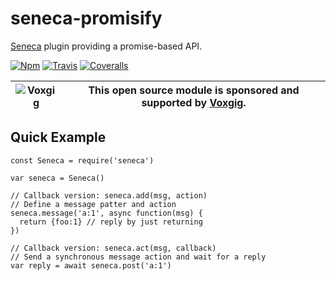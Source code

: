 # seneca-promisify
[Seneca](senecajs.org) plugin providing a promise-based API.

[![Npm][BadgeNpm]][Npm]
[![Travis][BadgeTravis]][Travis]
[![Coveralls][BadgeCoveralls]][Coveralls]

| ![Voxgig](https://www.voxgig.com/res/img/vgt01r.png) | This open source module is sponsored and supported by [Voxgig](https://www.voxgig.com). |
|---|---|

## Quick Example

```
const Seneca = require('seneca')

var seneca = Seneca()

// Callback version: seneca.add(msg, action)
// Define a message patter and action
seneca.message('a:1', async function(msg) {
  return {foo:1} // reply by just returning
})

// Callback version: seneca.act(msg, callback)
// Send a synchronous message action and wait for a reply
var reply = await seneca.post('a:1')



```




[BadgeCoveralls]: https://coveralls.io/repos/voxgig/seneca-promisify/badge.svg?branch=master&service=github
[BadgeNpm]: https://badge.fury.io/js/seneca-promisify.svg
[BadgeTravis]: https://travis-ci.org/voxgig/seneca-promisify.svg?branch=master
[Coveralls]: https://coveralls.io/github/voxgig/seneca-promisify?branch=master
[Npm]: https://www.npmjs.com/package/seneca-promisify
[Travis]: https://travis-ci.org/voxgig/seneca-promisify?branch=master
